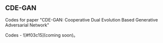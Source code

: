 ## CDE-GAN
Codes for paper "CDE-GAN: Cooperative Dual Evolution Based Generative Adversarial Network"

Codes - ![#f03c15](coming soon)。


